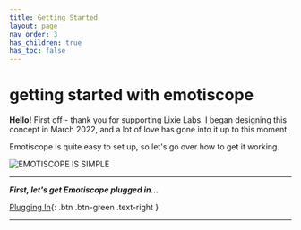 ```yaml
---
title: Getting Started
layout: page
nav_order: 3
has_children: true
has_toc: false
---
```


# **getting&nbsp;started** with&nbsp;emotiscope

**Hello!** First off - thank you for supporting Lixie Labs. I began designing this concept in March 2022, and a lot of love has gone into it up to this moment.

Emotiscope is quite easy to set up, so let's go over how to get it working.

![EMOTISCOPE IS SIMPLE](https://github.com/lixie-labs/emotiscope/blob/main/extras/img/emotiscope_macro.jpg?raw=true)

-------------------------------------------------------

***First, let's get Emotiscope plugged in...***

[Plugging In](https://emotiscope.rocks/plugging_in.html){: .btn .btn-green .text-right }

-------------------------------------------------------
